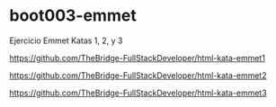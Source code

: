 # boot003-emmet
Ejercicio Emmet
Katas 1, 2, y 3

https://github.com/TheBridge-FullStackDeveloper/html-kata-emmet1

https://github.com/TheBridge-FullStackDeveloper/html-kata-emmet2

https://github.com/TheBridge-FullStackDeveloper/html-kata-emmet3
